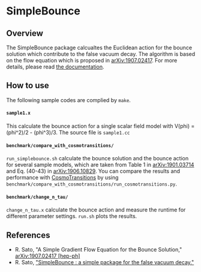 SimpleBounce
=============

## Overview
The SimpleBounce package calcualtes the Euclidean action for the bounce solution which contribute to the false vacuum decay.
The algorithm is based on the flow equation which is proposed in [arXiv:1907.02417](https://arxiv.org/abs/1907.02417).
For more details, please read [the documentation](https://www.dropbox.com/s/9ydtrjlsq480823/manual.pdf?dl=0).

## How to use
The following sample codes are complied by ``make``.

#### ``sample1.x``
This calculate the bounce action for a single scalar field model with V(phi) = (phi^2)/2 - (phi^3)/3.
The source file is ``sample1.cc``

#### ``benchmark/compare_with_cosmotransitions/``
``run_simplebounce.sh`` calculate the bounce solution and the bounce action for several sample models,
which are taken from
Table 1 in [arXiv:1901.03714](https://arxiv.org/abs/1901.03714)
and Eq. (40-43) in [arXiv:1906.10829](https://arxiv.org/abs/1906.10829).
You can compare the results and performance with [CosmoTransitions](http://clwainwright.github.io/CosmoTransitions/)
 by using ``benchmark/compare_with_cosmotransitions/run_cosmotransitions.py``.

#### ``benchmark/change_n_tau/``
``change_n_tau.x`` calculate the bounce action and measure the runtime for different parameter settings.
``run.sh`` plots the results.

## References
* R. Sato, "A Simple Gradient Flow Equation for the Bounce Solution," [arXiv:1907.02417 \[hep-ph\]](https://arxiv.org/abs/1907.02417)
* R. Sato, ["SimpleBounce : a simple package for the false vacuum decay."](https://www.dropbox.com/s/soopwce5gibxq16/manual.pdf?dl=0)
